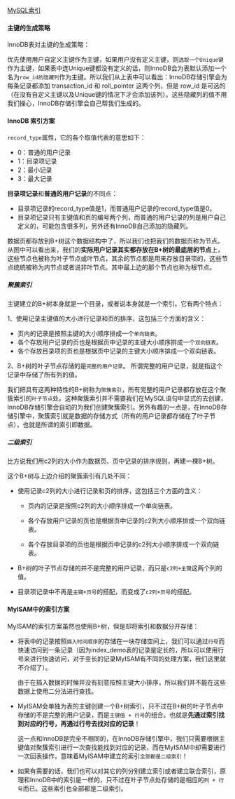 <!--
 * @Author: your name
 * @Date: 2020-04-13 15:46:01
 * @LastEditTime: 2020-04-14 21:11:04
 * @LastEditors: Please set LastEditors
 * @Description: In User Settings Edit
 * @FilePath: /backend-series/MySQL/索引.md
 -->
 [MySQL索引](https://mp.weixin.qq.com/s?__biz=MzIxNTQ3NDMzMw==&mid=2247483701&idx=1&sn=bd229dd584f51ef4fe545d44ad8cdbf9&chksm=979688c7a0e101d1b5c752094013b78f5bd50ab905257ba82149d85d35ea07aba1a15b0e52b4&mpshare=1&scene=1&srcid=0409Tn66UYWSWvqEVlOpwGtR&key=6cd553e86912686a47d76f2d900b1b5b388c90b29708f016db3a6e1bcebe032220ba63626095c4298f32cda7d0d7bd11bded2365f05c32e522584dd149b98db0bb8549ef144cdca694665d31d35cfeef&ascene=0&uin=MzAzMjU4NDM3Nw%3D%3D&devicetype=iMac+MacBookPro12%2C1+OSX+OSX+10.12.4+build(16E195)&version=12020810&nettype=WIFI&lang=zh_CN&fontScale=100&pass_ticket=YHEmqDDX8hHkj5FiSVpQvjYqIMBDHHDS2po4mfJe%2BqIXlqwJI%2Bg7aJUZq0%2BDwGJ0)

#### 主键的生成策略
 InnoDB表对主键的生成策略：
 
 优先使用用户自定义主键作为主键，如果用户没有定义主键，则`选取一个Unique键`作为主键，如果表中连Unique键都没有定义的话，则InnoDB会为表默认添加一个名为`row_id的隐藏列`作为主键。所以我们从上表中可以看出：InnoDB存储引擎会为每条记录都添加 transaction_id 和 roll_pointer 这两个列，但是 row_id 是可选的（在没有自定义主键以及Unique键的情况下才会添加该列）。这些隐藏列的值不用我们操心，InnoDB存储引擎会自己帮我们生成的。

 #### InnoDB 索引方案

 `record_type`属性，它的各个取值代表的意思如下：

- 0：普通的用户记录
- 1：目录项记录
- 2：最小记录
- 3：最大记录

**目录项记录**和**普通的用户记录**的不同点：

- 目录项记录的record_type值是1，而普通用户记录的record_type值是0。
- 目录项记录只有主键值和页的编号两个列，而普通的用户记录的列是用户自己定义的，可能包含很多列，另外还有InnoDB自己添加的隐藏列。

数据页都存放到B+树这个数据结构中了，所以我们也把我们的数据页称为节点。从图中可以看出来，我们的**实际用户记录其实都存放在B+树的最底层的节点**上，这些节点也被称为叶子节点或叶节点，其余的节点都是用来存放目录项的，这些节点统统被称为内节点或者说非叶节点。其中最上边的那个节点也称为根节点。

##### 聚簇索引

主键建立的B+树本身就是一个目录，或者说本身就是一个索引。它有两个特点：

1、使用记录主键值的大小进行记录和页的排序，这包括三个方面的含义：

  - 页内的记录是按照主键的大小顺序排成一个`单向链表`。
  - 各个存放用户记录的页也是根据页中记录的主键大小顺序排成一个`双向链表`。
  - 各个存放目录项的页也是根据页中记录的主键大小顺序排成一个双向链表。

2、B+树的叶子节点存储的是`完整的用户记录`。
所谓完整的用户记录，就是指这个记录中存储了所有列的值。

我们把具有这两种特性的B+树称为`聚簇索引`，所有完整的用户记录都存放在这个聚簇索引的`叶子节点`处。这种聚簇索引并不需要我们在MySQL语句中显式的去创建，InnoDB存储引擎会自动的为我们创建聚簇索引。另外有趣的一点是，在InnoDB存储引擎中，聚簇索引就是数据的存储方式（所有的用户记录都存储在了叶子节点），也就是所谓的索引即数据。

##### 二级索引

比方说我们用c2列的大小作为数据页、页中记录的排序规则，再建一棵B+树。

这个B+树与上边介绍的聚簇索引有几处不同：

- 使用记录c2列的大小进行记录和页的排序，这包括三个方面的含义：

  - 页内的记录是按照c2列的大小顺序排成一个单向链表。

  - 各个存放用户记录的页也是根据页中记录的c2列大小顺序排成一个双向链表。

  - 各个存放目录项的页也是根据页中记录的c2列大小顺序排成一个双向链表。

- B+树的叶子节点存储的并不是完整的用户记录，而只是`c2列+主键`这两个列的值。

- 目录项记录中不再是`主键+页号`的搭配，而变成了`c2列+页号`的搭配。


#### MyISAM中的索引方案

MyISAM的索引方案虽然也使用B+树，但是却将索引和数据分开存储：

- 将表中的记录按照`插入时间顺序`的存储在一块存储空间上，我们可以通过`行号`而快速访问到一条记录（因为index_demo表的记录是定长的，所以可以使用行号来进行快速访问，对于变长的记录MyISAM有不同的处理方案，我们这里就不介绍了）。
  
  由于在插入数据的时候并没有刻意按照主键大小排序，所以我们并不能在这些数据上使用二分法进行查找。

- MyISAM会单独为表的主键创建一个B+树索引，只不过在B+树的叶子节点中存储的不是完整的用户记录，而是`主键值 + 行号`的组合。也就是**先通过索引找到对应的行号，再通过行号去找对应的记录**！

  这一点和InnoDB是完全不相同的，在InnoDB存储引擎中，我们只需要根据主键值对聚簇索引进行一次查找能找到对应的记录，而在MyISAM中却需要进行一次回表操作，意味着MyISAM中建立的索引`全部都是二级索引`！

- 如果有需要的话，我们也可以对其它的列分别建立索引或者建立联合索引，原理和InnoDB中的索引是一样的，只不过在叶子节点处存储的是相应的`列 + 行号`而已。这些索引也全部都是二级索引。
